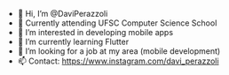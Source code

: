 - 👋 Hi, I’m @DaviPerazzoli
- 📖 Currently attending UFSC Computer Science School
- 👀 I’m interested in developing mobile apps
- 🌱 I’m currently learning Flutter
- 💞️ I’m looking for a job at my area (mobile development)
- 📫 Contact: https://www.instagram.com/davi_perazzoli

<!---
DaviPerazzoli/DaviPerazzoli is a ✨ special ✨ repository because its `README.md` (this file) appears on your GitHub profile.
You can click the Preview link to take a look at your changes.
--->
